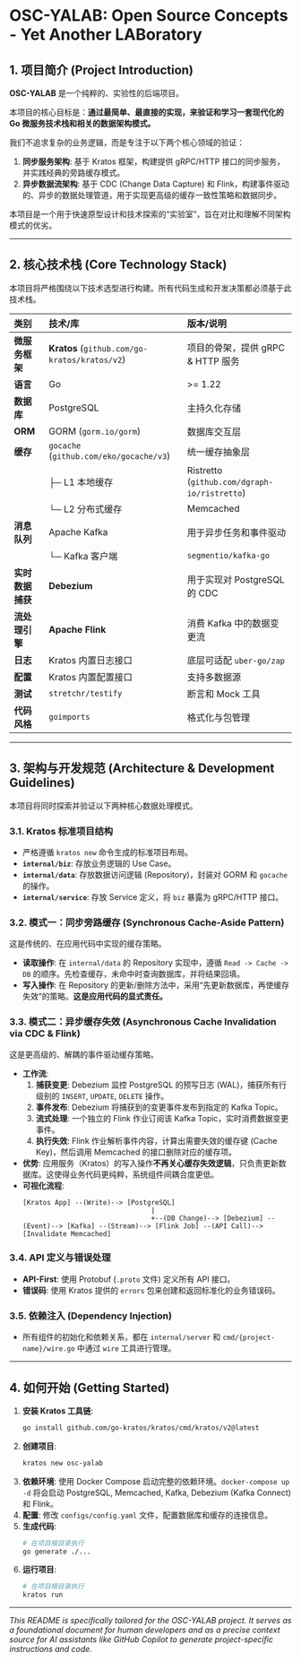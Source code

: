 # OSC-YALAB: Open Source Concepts - Yet Another LABoratory

## 1. 项目简介 (Project Introduction)

**OSC-YALAB** 是一个纯粹的、实验性的后端项目。

本项目的核心目标是：**通过最简单、最直接的实现，来验证和学习一套现代化的 Go 微服务技术栈和相关的数据架构模式。**

我们不追求复杂的业务逻辑，而是专注于以下两个核心领域的验证：

1.  **同步服务架构**: 基于 Kratos 框架，构建提供 gRPC/HTTP 接口的同步服务，并实践经典的旁路缓存模式。
2.  **异步数据流架构**: 基于 CDC (Change Data Capture) 和 Flink，构建事件驱动的、异步的数据处理管道，用于实现更高级的缓存一致性策略和数据同步。

本项目是一个用于快速原型设计和技术探索的“实验室”，旨在对比和理解不同架构模式的优劣。

---

## 2. 核心技术栈 (Core Technology Stack)

本项目将严格围绕以下技术选型进行构建。所有代码生成和开发决策都必须基于此技术栈。

| 类别 | 技术/库 | 版本/说明 |
| :--- | :--- | :--- |
| **微服务框架** | **Kratos** (`github.com/go-kratos/kratos/v2`) | 项目的骨架，提供 gRPC & HTTP 服务 |
| **语言** | Go | >= 1.22 |
| **数据库** | PostgreSQL | 主持久化存储 |
| **ORM** | GORM (`gorm.io/gorm`) | 数据库交互层 |
| **缓存** | `gocache` (`github.com/eko/gocache/v3`) | 统一缓存抽象层 |
| | ├─ L1 本地缓存 | Ristretto (`github.com/dgraph-io/ristretto`) |
| | └─ L2 分布式缓存 | Memcached |
| **消息队列** | Apache Kafka | 用于异步任务和事件驱动 |
| | └─ Kafka 客户端 | `segmentio/kafka-go` |
| **实时数据捕获**| **Debezium** | 用于实现对 PostgreSQL 的 CDC |
| **流处理引擎** | **Apache Flink** | 消费 Kafka 中的数据变更流 |
| **日志** | Kratos 内置日志接口 | 底层可适配 `uber-go/zap` |
| **配置** | Kratos 内置配置接口 | 支持多数据源 |
| **测试** | `stretchr/testify` | 断言和 Mock 工具 |
| **代码风格** | `goimports` | 格式化与包管理 |

---

## 3. 架构与开发规范 (Architecture & Development Guidelines)

本项目将同时探索并验证以下两种核心数据处理模式。

### 3.1. Kratos 标准项目结构
-   严格遵循 `kratos new` 命令生成的标准项目布局。
-   **`internal/biz`**: 存放业务逻辑的 Use Case。
-   **`internal/data`**: 存放数据访问逻辑 (Repository)，封装对 GORM 和 `gocache` 的操作。
-   **`internal/service`**: 存放 Service 定义，将 `biz` 暴露为 gRPC/HTTP 接口。

### 3.2. 模式一：同步旁路缓存 (Synchronous Cache-Aside Pattern)
这是传统的、在应用代码中实现的缓存策略。
-   **读取操作**: 在 `internal/data` 的 Repository 实现中，遵循 `Read -> Cache -> DB` 的顺序。先检查缓存，未命中时查询数据库，并将结果回填。
-   **写入操作**: 在 Repository 的更新/删除方法中，采用“先更新数据库，再使缓存失效”的策略。**这是应用代码的显式责任。**

### 3.3. 模式二：异步缓存失效 (Asynchronous Cache Invalidation via CDC & Flink)
这是更高级的、解耦的事件驱动缓存策略。
-   **工作流**:
    1.  **捕获变更**: Debezium 监控 PostgreSQL 的预写日志 (WAL)，捕获所有行级别的 `INSERT`, `UPDATE`, `DELETE` 操作。
    2.  **事件发布**: Debezium 将捕获到的变更事件发布到指定的 Kafka Topic。
    3.  **流式处理**: 一个独立的 Flink 作业订阅该 Kafka Topic，实时消费数据变更事件。
    4.  **执行失效**: Flink 作业解析事件内容，计算出需要失效的缓存键 (Cache Key)，然后调用 Memcached 的接口删除对应的缓存项。
-   **优势**: 应用服务（Kratos）的写入操作**不再关心缓存失效逻辑**，只负责更新数据库。这使得业务代码更纯粹，系统组件间耦合度更低。
-   **可视化流程**:
    ```
    [Kratos App] --(Write)--> [PostgreSQL]
                                    |
                                    +--(DB Change)--> [Debezium] --(Event)--> [Kafka] --(Stream)--> [Flink Job] --(API Call)--> [Invalidate Memcached]
    ```

### 3.4. API 定义与错误处理
-   **API-First**: 使用 Protobuf (`.proto` 文件) 定义所有 API 接口。
-   **错误码**: 使用 Kratos 提供的 `errors` 包来创建和返回标准化的业务错误码。

### 3.5. 依赖注入 (Dependency Injection)
-   所有组件的初始化和依赖关系，都在 `internal/server` 和 `cmd/{project-name}/wire.go` 中通过 `wire` 工具进行管理。

---

## 4. 如何开始 (Getting Started)

1.  **安装 Kratos 工具链**:
    ```bash
    go install github.com/go-kratos/kratos/cmd/kratos/v2@latest
    ```
2.  **创建项目**:
    ```bash
    kratos new osc-yalab
    ```
3.  **依赖环境**: 使用 Docker Compose 启动完整的依赖环境。`docker-compose up -d` 将会启动 PostgreSQL, Memcached, Kafka, Debezium (Kafka Connect) 和 Flink。
4.  **配置**: 修改 `configs/config.yaml` 文件，配置数据库和缓存的连接信息。
5.  **生成代码**:
    ```bash
    # 在项目根目录执行
    go generate ./...
    ```
6.  **运行项目**:
    ```bash
    # 在项目根目录执行
    kratos run
    ```

---

*This README is specifically tailored for the OSC-YALAB project. It serves as a foundational document for human developers and as a precise context source for AI assistants like GitHub Copilot to generate project-specific instructions and code.*